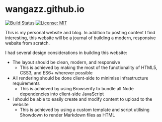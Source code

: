 # wangazz.github.io

[![Build Status](https://circleci.com/gh/wangazz/wangazz.github.io.svg?style=shield)](https://circleci.com/gh/wangazz/wangazz.github.io)
[![License: MIT](https://img.shields.io/github/license/wangazz/wangazz.github.io)](https://opensource.org/licenses/MIT)

This is my personal website and blog. In addition to posting content I find interesting, this website will be a journal of building a modern, responsive website from scratch.

I had several design considerations in building this website:

- The layout should be clean, modern, and responsive
    - This is achieved by making the most of the functionality of HTML5, CSS3, and ES6+ wherever possible
- All rendering should be done client-side to minimise infrastructure requirements
    - This is achieved by using Browserify to bundle all Node dependencies into client-side JavaScript
- I should be able to easily create and modify content to upload to the website
    - This is achieved by using a custom template and script utilising Showdown to render Markdown files as HTML
